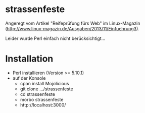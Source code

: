 strassenfeste
=============
Angeregt vom Artikel "Reifeprüfung fürs Web" im Linux-Magazin (http://www.linux-magazin.de/Ausgaben/2013/11/Einfuehrung3).

Leider wurde Perl einfach nicht berücksichtigt...

Installation
============
   * Perl installieren (Version >= 5.10.1)
   * auf der Konsole
      * cpan install Mojolicious
      * git clone .../strassenfeste
      * cd strassenfeste
      * morbo strassenfeste
      * http://localhost:3000/

